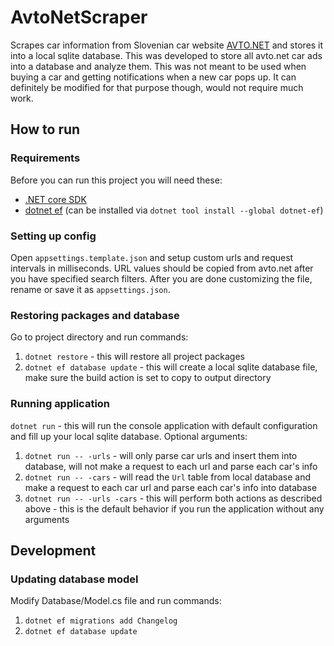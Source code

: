 # AvtoNetScraper
Scrapes car information from Slovenian car website [AVTO.NET](https://avto.net) and stores it into a local sqlite database. 
This was developed to store all avto.net car ads into a database and analyze them. This was not meant to be used when buying a car and getting notifications when a new car pops up. It can definitely be modified for that purpose though, would not require much work.

## How to run
### Requirements
Before you can run this project you will need these:
- [.NET core SDK](https://dotnet.microsoft.com/download)
- [dotnet ef](https://docs.microsoft.com/en-us/ef/core/miscellaneous/cli/dotnet) (can be installed via `dotnet tool install --global dotnet-ef`)

### Setting up config
Open `appsettings.template.json` and setup custom urls and request intervals in milliseconds. URL values should be copied from avto.net after you have specified search filters. After you are done customizing the file, rename or save it as `appsettings.json`.

### Restoring packages and database
Go to project directory and run commands: 
1. `dotnet restore` - this will restore all project packages
2. `dotnet ef database update` - this will create a local sqlite database file, make sure the build action is set to copy to output directory

### Running application
`dotnet run` - this will run the console application with default configuration and fill up your local sqlite database.
Optional arguments: 
1. `dotnet run -- -urls` - will only parse car urls and insert them into database, will not make a request to each url and parse each car's info
2. `dotnet run -- -cars` - will read the `Url` table from local database and make a request to each car url and parse each car's info into database
3. `dotnet run -- -urls -cars` - this will perform both actions as described above - this is the default behavior if you run the application without any arguments

## Development
### Updating database model
Modify Database/Model.cs file and run commands:
1. `dotnet ef migrations add Changelog`
2. `dotnet ef database update`


